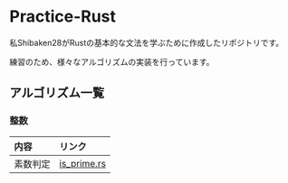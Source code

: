 # Practice-Rust

私Shibaken28がRustの基本的な文法を学ぶために作成したリポジトリです。

練習のため、様々なアルゴリズムの実装を行っています。


## アルゴリズム一覧

### 整数

| 内容 | リンク |
|:-----------|:------------|
| 素数判定 | [is_prime.rs](./number/is_prime/src/main.rs) |


